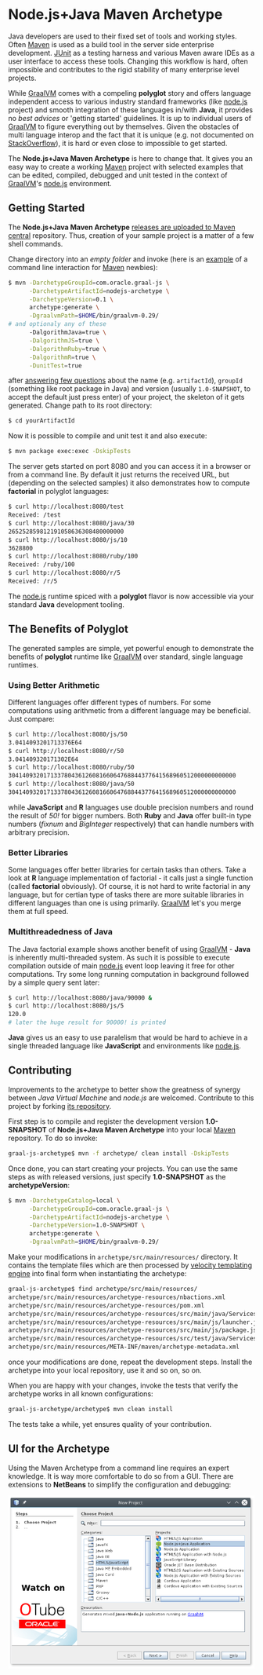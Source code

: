 # Node.js+Java Maven Archetype

Java developers are used to their fixed set of tools and working styles.
Often [Maven](http://maven.apache.org) is used as a build tool in the
server side enterprise development. [JUnit](http://junit.org) as a
testing harness and various Maven aware IDEs as a user interface to
access these tools. Changing this workflow is hard, often impossible and
contributes to the rigid stability of many enterprise level projects.

While [GraalVM](http://graalvm.org/) comes
with a compeling **polyglot** story and offers language independent access to
various industry standard frameworks (like [node.js](http://nodejs.org) project)
and smooth integration of these languages in/with **Java**, it provides no *best advices*
or 'getting started' guidelines. It is up to individual users of 
[GraalVM](http://www.oracle.com/technetwork/oracle-labs/program-languages/) to figure
everything out by themselves. Given the obstacles of multi language interop and the
fact that it is unique (e.g. not documented on [StackOverflow](http://stackoverflow.com)),
it is hard or even close to impossible to get started.

The **Node.js+Java Maven Archetype** is here to change that. It gives you an
easy way to create a working [Maven](http://maven.apache.org) project with
selected examples that can be edited, compiled, debugged and unit tested in
the context of [GraalVM](http://www.oracle.com/technetwork/oracle-labs/program-languages/)'s
[node.js](http://nodejs.org) environment.

## Getting Started

The **Node.js+Java Maven Archetype**
[releases are uploaded to Maven central](http://search.maven.org/#search%7Cga%7C1%7Cg%3A%22com.oracle.graal-js%22%20a%3A%22nodejs-archetype%22) repository. Thus, creation of your
sample project is a matter of a few shell commands.

Change directory into an
*empty folder* and invoke (here is an [example](docs/MavenHowTo.md) of a command
line interaction for [Maven](http://maven.apache.org) newbies):
```bash
$ mvn -DarchetypeGroupId=com.oracle.graal-js \
      -DarchetypeArtifactId=nodejs-archetype \
      -DarchetypeVersion=0.1 \
      archetype:generate \
      -DgraalvmPath=$HOME/bin/graalvm-0.29/
# and optionaly any of these
      -DalgorithmJava=true \
      -DalgorithmJS=true \
      -DalgorithmRuby=true \
      -DalgorithmR=true \
      -DunitTest=true
```
after [answering few questions](MavenHowTo.md) about the name (e.g. `artifactId`),
`groupId` (something like root package in Java) and version (usually `1.0-SNAPSHOT`,
to accept the default just press enter)
of your project, the skeleton of it gets generated.
Change path to its root directory:
```bash
$ cd yourArtifactId
```
Now it is possible to compile and unit test it and also execute:
```bash
$ mvn package exec:exec -DskipTests
```
The server gets started on port 8080 and you can access it in a browser or
from a command line. By default it just returns the received URL, but (depending
on the selected samples) it also demonstrates how to compute **factorial** in
polyglot languages:
```bash
$ curl http://localhost:8080/test
Received: /test
$ curl http://localhost:8080/java/30
265252859812191058636308480000000
$ curl http://localhost:8080/js/10
3628800
$ curl http://localhost:8080/ruby/100
Received: /ruby/100
$ curl http://localhost:8080/r/5
Received: /r/5
```
The [node.js](http://nodejs.org) runtime spiced with a **polyglot** flavor is now
accessible via your standard **Java** development tooling.

## The Benefits of Polyglot

The generated samples are simple, yet powerful enough to demonstrate the benefits of
**polyglot** runtime like [GraalVM](http://www.oracle.com/technetwork/oracle-labs/program-languages/)
over standard, single language runtimes.

### Using Better Arithmetic

Different languages offer different types of numbers. For some computations
using arithmetic from a different language may be beneficial. Just compare:
```bash
$ curl http://localhost:8080/js/50
3.0414093201713376E64
$ curl http://localhost:8080/r/50
3.041409320171302E64
$ curl http://localhost:8080/ruby/50
30414093201713378043612608166064768844377641568960512000000000000
$ curl http://localhost:8080/java/50
30414093201713378043612608166064768844377641568960512000000000000
```
while **JavaScript** and **R** languages use double precision numbers and round
the result of *50!* for bigger numbers. Both **Ruby** and **Java** offer built-in
type numbers (*fixnum* and *BigInteger* respectively) that can handle numbers
with arbitrary precision.

### Better Libraries

Some languages offer better libraries for certain tasks than others. Take
a look at **R** language implementation of factorial - it calls just a single
function (called **factorial** obviously). Of course, it is not hard to
write factorial in any language, but for certian type of tasks there are more
suitable libraries in different languages than one is using primarily.
[GraalVM](http://www.oracle.com/technetwork/oracle-labs/program-languages/) let's
you merge them at full speed.

### Multithreadedness of Java

The Java factorial example shows another benefit of using
[GraalVM](http://www.oracle.com/technetwork/oracle-labs/program-languages/) -
**Java** is inherently multi-threaded system. As such it is possible to
execute compilation outside of main [node.js](http://nodejs.org) event loop
leaving it free for other computations. Try some long running computation in
background followed by a simple query sent later:
```bash
$ curl http://localhost:8080/java/90000 &
$ curl http://localhost:8080/js/5
120.0
# later the huge result for 90000! is printed
```
**Java** gives us an easy to use paralelism that would be hard to achieve in
a single threaded language like **JavaScript** and environments like
[node.js](http://nodejs.org).

## Contributing

Improvements to the archetype to better show the greatness of synergy between
*Java Virtual Machine* and *node.js* are welcomed. Contribute to this project
by forking [its repository](http://github.com/graalvm/graal-js-archetype).

First step is to compile and register the development version **1.0-SNAPSHOT**
of **Node.js+Java Maven Archetype** into
your local [Maven](http://maven.apache.org) repository. To do so invoke:
```bash
graal-js-archetype$ mvn -f archetype/ clean install -DskipTests
```
Once done, you can start creating your projects. You can use the same
steps as with released versions, just specify **1.0-SNAPSHOT** as
the **archetypeVersion**:
```bash
$ mvn -DarchetypeCatalog=local \
      -DarchetypeGroupId=com.oracle.graal-js \
      -DarchetypeArtifactId=nodejs-archetype \
      -DarchetypeVersion=1.0-SNAPSHOT \
      archetype:generate \
      -DgraalvmPath=$HOME/bin/graalvm-0.29/
```

Make your modifications in `archetype/src/main/resources/` directory. It
contains the template files which are then processed by
[velocity templating engine](http://velocity.apache.org/) into final form
when instantiating the archetype:
```bash
graal-js-archetype$ find archetype/src/main/resources/
archetype/src/main/resources/archetype-resources/nbactions.xml
archetype/src/main/resources/archetype-resources/pom.xml
archetype/src/main/resources/archetype-resources/src/main/java/Services.java
archetype/src/main/resources/archetype-resources/src/main/js/launcher.js
archetype/src/main/resources/archetype-resources/src/main/js/package.json
archetype/src/main/resources/archetype-resources/src/test/java/ServicesTest.java
archetype/src/main/resources/META-INF/maven/archetype-metadata.xml
```
once your modifications are done, repeat the development steps. Install the
archetype into your local repository, use it and so on, so on.

When you are happy with your changes, invoke the tests that verify the
archetype works in all known configurations:
```bash
graal-js-archetype/archetype$ mvn clean install
```
The tests take a while, yet ensures quality of your contribution.

## UI for the Archetype

Using the Maven Archetype from a command line requires an expert knowledge.
It is way more comfortable to do so from a GUI. There are extensions to
**NetBeans** to simplify the configuration and debugging:

![Java+node.js in NetBeans](docs/wizard.png)

